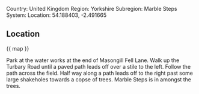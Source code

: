 Country: United Kingdom
Region: Yorkshire
Subregion: Marble Steps
System:
Location: 54.188403, -2.491665

## Location

{{ map }}

Park at the water works at the end of Masongill Fell Lane. Walk up the Turbary Road until a paved path leads off over a stile to the left. Follow the path across the field. Half way along a path leads off to the right past some large shakeholes towards a copse of trees. Marble Steps is in amongst the trees.